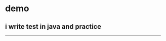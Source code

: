 # demo
i write test in java and practice
------------------------------------------
------------------------------------------

